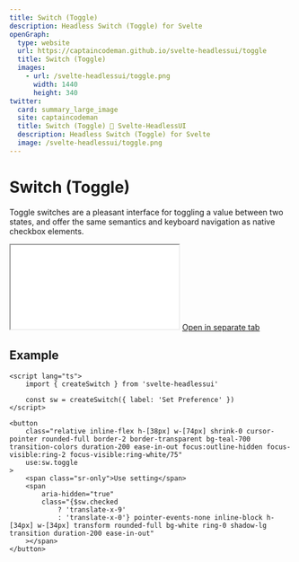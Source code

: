 ```yaml
---
title: Switch (Toggle)
description: Headless Switch (Toggle) for Svelte
openGraph:
  type: website
  url: https://captaincodeman.github.io/svelte-headlessui/toggle
  title: Switch (Toggle)
  images:
    - url: /svelte-headlessui/toggle.png
      width: 1440
      height: 340
twitter:
  card: summary_large_image
  site: captaincodeman
  title: Switch (Toggle) 🚀 Svelte-HeadlessUI
  description: Headless Switch (Toggle) for Svelte
  image: /svelte-headlessui/toggle.png
---
```


# Switch (Toggle)

Toggle switches are a pleasant interface for toggling a value between two states, and offer the same semantics and keyboard navigation as native checkbox elements.

<iframe class="w-full h-[170px] rounded-xl border-none" src="./example/toggle"></iframe>
<a href="./example/toggle" target="_blank">
	Open in separate tab
</a>

## Example

```svelte
<script lang="ts">
	import { createSwitch } from 'svelte-headlessui'

	const sw = createSwitch({ label: 'Set Preference' })
</script>

<button
	class="relative inline-flex h-[38px] w-[74px] shrink-0 cursor-pointer rounded-full border-2 border-transparent bg-teal-700 transition-colors duration-200 ease-in-out focus:outline-hidden focus-visible:ring-2 focus-visible:ring-white/75"
	use:sw.toggle
>
	<span class="sr-only">Use setting</span>
	<span
		aria-hidden="true"
		class="{$sw.checked
			? 'translate-x-9'
			: 'translate-x-0'} pointer-events-none inline-block h-[34px] w-[34px] transform rounded-full bg-white ring-0 shadow-lg transition duration-200 ease-in-out"
	></span>
</button>
```
